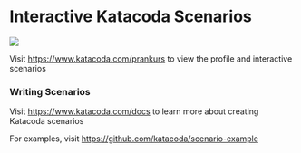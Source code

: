 # Interactive Katacoda Scenarios

[![](http://shields.katacoda.com/katacoda/prankurs/count.svg)](https://www.katacoda.com/prankurs "Get your profile on Katacoda.com")

Visit https://www.katacoda.com/prankurs to view the profile and interactive scenarios

### Writing Scenarios
Visit https://www.katacoda.com/docs to learn more about creating Katacoda scenarios

For examples, visit https://github.com/katacoda/scenario-example

